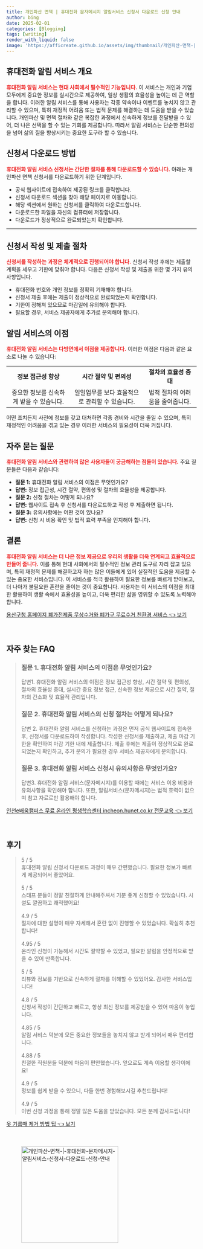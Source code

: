 ```yaml
---
title: 개인파산 면책 | 휴대전화 문자메시지 알림서비스 신청서 다운로드 신청 안내
author: bing
date: 2025-02-01
categories: [Blogging]
tags: [writing]
render_with_liquid: false
image: 'https://afficreate.github.io/assets/img/thumbnail/개인파산-면책-|-휴대전화-문자메시지-알림서비스-신청서-다운로드-신청-안내.webp'
---
```



<h2 id='휴대전화 알림 서비스 개요'>휴대전화 알림 서비스 개요</h2>

<p><b><span style="color: #ee2323;">휴대전화 알림 서비스는 현대 사회에서 필수적인 기능입니다.</span></b> 이 서비스는 개인과 기업 모두에게 중요한 정보를 실시간으로 제공하여, 일상 생활의 효율성을 높이는 데 큰 역할을 합니다. 이러한 알림 서비스를 통해 사용자는 각종 약속이나 이벤트를 놓치지 않고 관리할 수 있으며, 특히 재정적 어려움 또는 법적 문제를 해결하는 데 도움을 받을 수 있습니다. 개인파산 및 면책 절차와 같은 복잡한 과정에서 신속하게 정보를 전달받을 수 있어, 더 나은 선택을 할 수 있는 기회를 제공합니다. 따라서 알림 서비스는 단순한 편의성을 넘어 삶의 질을 향상시키는 중요한 도구라 할 수 있습니다.</p>

<h2 id='신청서 다운로드 방법'>신청서 다운로드 방법</h2>

<p><b><span style="color: #ee2323;">휴대전화 알림 서비스 신청서는 간단한 절차를 통해 다운로드할 수 있습니다.</span></b> 아래는 개인파산 면책 신청서를 다운로드하기 위한 단계입니다.</p>

<ul>
    <li>공식 웹사이트에 접속하여 제공된 링크를 클릭합니다.</li>
    <li>신청서 다운로드 섹션을 찾아 해당 페이지로 이동합니다.</li>
    <li>해당 섹션에서 원하는 신청서를 클릭하여 다운로드합니다.</li>
    <li>다운로드한 파일을 자신의 컴퓨터에 저장합니다.</li>
    <li>다운로드가 정상적으로 완료되었는지 확인합니다.</li>
</ul>

<hr />

<h2 id='신청서 작성 및 제출 절차'>신청서 작성 및 제출 절차</h2>

<p><b><span style="color: #ee2323;">신청서를 작성하는 과정은 체계적으로 진행되어야 합니다.</span></b> 신청서 작성 후에는 제출할 계획을 세우고 기한에 맞춰야 합니다. 다음은 신청서 작성 및 제출을 위한 몇 가지 유의사항입니다.</p>

<ul>
    <li>휴대전화 번호와 개인 정보를 정확히 기재해야 합니다.</li>
    <li>신청서 제출 후에는 제출이 정상적으로 완료되었는지 확인합니다.</li>
    <li>기한이 정해져 있으므로 마감일에 유의해야 합니다.</li>
    <li>필요할 경우, 서비스 제공자에게 추가로 문의해야 합니다.</li>
</ul>

<h2 id='알림 서비스의 이점'>알림 서비스의 이점</h2>

<p><b><span style="color: #ee2323;">휴대전화 알림 서비스는 다방면에서 이점을 제공합니다.</span></b> 이러한 이점은 다음과 같은 요소로 나눌 수 있습니다:</p>

<table>
    <tr>
        <td style="text-align: center; height: 17px;"><b>정보 접근성 향상</b></td>
        <td style="text-align: center; height: 17px;"><b>시간 절약 및 편의성</b></td>
        <td style="text-align: center; height: 17px;"><b>절차의 효율성 증대</b></td>
    </tr>
    <tr>
        <td style="text-align: center; height: 17px;">중요한 정보를 신속하게 받을 수 있습니다.</td>
        <td style="text-align: center; height: 17px;">일일업무를 보다 효율적으로 관리할 수 있습니다.</td>
        <td style="text-align: center; height: 17px;">법적 절차의 어려움을 줄여줍니다.</td>
    </tr>
</table>

<p>어떤 조치든지 사전에 정보를 갖고 대처하면 각종 경비와 시간을 줄일 수 있으며, 특히 재정적인 어려움을 겪고 있는 경우 이러한 서비스의 필요성이 더욱 커집니다.</p>

<h2 id='자주 묻는 질문'>자주 묻는 질문</h2>

<p><b><span style="color: #ee2323;">휴대전화 알림 서비스와 관련하여 많은 사용자들이 궁금해하는 점들이 있습니다.</span></b> 주요 질문들은 다음과 같습니다:</p>

<ul>
    <li><b>질문 1:</b> 휴대전화 알림 서비스의 이점은 무엇인가요?</li>
    <li><b>답변:</b> 정보 접근성, 시간 절약, 편의성 및 절차의 효율성을 제공합니다.</li>
    <li><b>질문 2:</b> 신청 절차는 어떻게 되나요?</li>
    <li><b>답변:</b> 웹사이트 접속 후 신청서를 다운로드하고 작성 후 제출하면 됩니다.</li>
    <li><b>질문 3:</b> 유의사항에는 어떤 것이 있나요?</li>
    <li><b>답변:</b> 신청 시 비용 확인 및 법적 효력 부족을 인지해야 합니다.</li>
</ul>

<h2 id='결론'>결론</h2>

<p><b><span style="color: #ee2323;">휴대전화 알림 서비스는 더 나은 정보 제공으로 우리의 생활을 더욱 연계되고 효율적으로 만들어 줍니다.</span></b> 이를 통해 현대 사회에서의 필수적인 정보 관리 도구로 자리 잡고 있으며, 특히 재정적 문제를 해결하고자 하는 많은 이들에게 있어 실질적인 도움을 제공할 수 있는 중요한 서비스입니다. 이 서비스를 적극 활용하여 필요한 정보를 빠르게 받아보고, 더 나아가 불필요한 혼란을 줄이는 것이 중요합니다. 사용자는 이 서비스의 이점을 최대한 활용하여 생활 속에서 효율성을 높이고, 더욱 편리한 삶을 영위할 수 있도록 노력해야 합니다.</p>


<p><a class="click-button" title="용산구청 홈페이지 폐가전제품 무상수거와 폐가구 무료수거 친환경 서비스" href="https://afficreate.github.io/posts/%EC%9A%A9%EC%82%B0%EA%B5%AC%EC%B2%AD-%ED%99%88%ED%8E%98%EC%9D%B4%EC%A7%80-%ED%8F%90%EA%B0%80%EC%A0%84%EC%A0%9C%ED%92%88-%EB%AC%B4%EC%83%81%EC%88%98%EA%B1%B0%EC%99%80-%ED%8F%90%EA%B0%80%EA%B5%AC-%EB%AC%B4%EB%A3%8C%EC%88%98%EA%B1%B0-%EC%B9%9C%ED%99%98%EA%B2%BD-%EC%84%9C%EB%B9%84%EC%8A%A4/" rel="dofollow">용산구청 홈페이지 폐가전제품 무상수거와 폐가구 무료수거 친환경 서비스 👈 보기</a></p><br>
<h2 id='자주_찾는_FAQ'>자주 찾는 FAQ</h2>
<div itemscope="" itemtype="https://schema.org/FAQPage"> 
<blockquote> 
<div itemscope="" itemprop="mainEntity" itemtype="https://schema.org/Question"> 
<h3 itemprop="name">질문 1. 휴대전화 알림 서비스의 이점은 무엇인가요?</h3> 
<div itemscope="" itemprop="acceptedAnswer" itemtype="https://schema.org/Answer"> 
<span itemprop="text"> 
<p>답변1. 휴대전화 알림 서비스의 이점은 정보 접근성 향상, 시간 절약 및 편의성, 절차의 효율성 증대, 실시간 중요 정보 접근, 신속한 정보 제공으로 시간 절약, 절차의 간소화 및 효율적 관리입니다.</p> 
</span> 
</div> 
</div> 

<div itemscope="" itemprop="mainEntity" itemtype="https://schema.org/Question"> 
<h3 itemprop="name">질문 2. 휴대전화 알림 서비스의 신청 절차는 어떻게 되나요?</h3> 
<div itemscope="" itemprop="acceptedAnswer" itemtype="https://schema.org/Answer"> 
<span itemprop="text"> 
<p>답변 2. 휴대전화 알림 서비스를 신청하는 과정은 먼저 공식 웹사이트에 접속한 후, 신청서를 다운로드하여 작성합니다. 작성한 신청서를 제출하고, 제출 마감 기한을 확인하여 마감 기한 내에 제출합니다. 제출 후에는 제출이 정상적으로 완료되었는지 확인하고, 추가 문의가 필요한 경우 서비스 제공자에게 문의합니다.</p> 
</span> 
</div> 
</div> 

<div itemscope="" itemprop="mainEntity" itemtype="https://schema.org/Question"> 
<h3 itemprop="name">질문 3. 휴대전화 알림 서비스 신청시 유의사항은 무엇인가요?</h3> 
<div itemscope="" itemprop="acceptedAnswer" itemtype="https://schema.org/Answer"> 
<span itemprop="text"> 
<p>답변3. 휴대전화 알림 서비스(문자메시지)를 이용할 때에는 서비스 이용 비용과 유의사항을 확인해야 합니다. 또한, 알림서비스(문자메시지)는 법적 효력이 없으며 참고 자료로만 활용해야 합니다.</p> 
</span> 
</div> 
</div> 
</blockquote> 
</div>
<p><a class="click-button" title="인천e배움캠퍼스 무료 온라인 평생학습센터 incheon.hunet.co.kr 전문교육" href="https://afficreate.github.io/posts/%EC%9D%B8%EC%B2%9Ce%EB%B0%B0%EC%9B%80%EC%BA%A0%ED%8D%BC%EC%8A%A4-%EB%AC%B4%EB%A3%8C-%EC%98%A8%EB%9D%BC%EC%9D%B8-%ED%8F%89%EC%83%9D%ED%95%99%EC%8A%B5%EC%84%BC%ED%84%B0-incheon.hunet.co.kr-%EC%A0%84%EB%AC%B8%EA%B5%90%EC%9C%A1/" rel="dofollow">인천e배움캠퍼스 무료 온라인 평생학습센터 incheon.hunet.co.kr 전문교육 👈 보기</a></p><br>
<h2 id='후기'>후기</h2>
<div itemscope itemtype="https://schema.org/Product">
  <blockquote>
  <div itemprop="review" itemscope itemtype="https://schema.org/Review">
      <div itemprop="reviewRating" itemscope itemtype="https://schema.org/Rating"> <span itemprop="ratingValue">5</span> / <span itemprop="bestRating">5</span> </div>
      <span itemprop="reviewBody">휴대전화 알림 신청서 다운로드 과정이 매우 간편했습니다. 필요한 정보가 빠르게 제공되어서 좋았어요.</span>
  </div>
  <br>
  <div itemprop="review" itemscope itemtype="https://schema.org/Review">
      <div itemprop="reviewRating" itemscope itemtype="https://schema.org/Rating"> <span itemprop="ratingValue">5</span> / <span itemprop="bestRating">5</span> </div>
      <span itemprop="reviewBody">스태프 분들이 정말 친절하게 안내해주셔서 기분 좋게 신청할 수 있었습니다. 시설도 깔끔하고 쾌적했어요!</span>
  </div>
  <br>
  <div itemprop="review" itemscope itemtype="https://schema.org/Review">
      <div itemprop="reviewRating" itemscope itemtype="https://schema.org/Rating"> <span itemprop="ratingValue">4.9</span> / <span itemprop="bestRating">5</span> </div>
      <span itemprop="reviewBody">절차에 대한 설명이 매우 자세해서 혼란 없이 진행할 수 있었습니다. 확실히 추천합니다!</span>
  </div>
  <br>
  <div itemprop="review" itemscope itemtype="https://schema.org/Review">
      <div itemprop="reviewRating" itemscope itemtype="https://schema.org/Rating"> <span itemprop="ratingValue">4.95</span> / <span itemprop="bestRating">5</span> </div>
      <span itemprop="reviewBody">온라인 신청이 가능해서 시간도 절약할 수 있었고, 필요한 알림을 안정적으로 받을 수 있어 만족합니다.</span>
  </div>
  <br>
  <div itemprop="review" itemscope itemtype="https://schema.org/Review">
      <div itemprop="reviewRating" itemscope itemtype="https://schema.org/Rating"> <span itemprop="ratingValue">5</span> / <span itemprop="bestRating">5</span> </div>
      <span itemprop="reviewBody">리뷰와 정보를 기반으로 신속하게 절차를 이해할 수 있었어요. 감사한 서비스입니다!</span>
  </div>
  <br>
  <div itemprop="review" itemscope itemtype="https://schema.org/Review">
      <div itemprop="reviewRating" itemscope itemtype="https://schema.org/Rating"> <span itemprop="ratingValue">4.8</span> / <span itemprop="bestRating">5</span> </div>
      <span itemprop="reviewBody">신청서 작성이 간단하고 빠르고, 항상 최신 정보를 제공받을 수 있어 마음이 놓입니다.</span>
  </div>
  <br>
  <div itemprop="review" itemscope itemtype="https://schema.org/Review">
      <div itemprop="reviewRating" itemscope itemtype="https://schema.org/Rating"> <span itemprop="ratingValue">4.85</span> / <span itemprop="bestRating">5</span> </div>
      <span itemprop="reviewBody">알림 서비스 덕분에 모든 중요한 정보들을 놓치지 않고 받게 되어서 매우 편리합니다.</span>
  </div>
  <br>
  <div itemprop="review" itemscope itemtype="https://schema.org/Review">
      <div itemprop="reviewRating" itemscope itemtype="https://schema.org/Rating"> <span itemprop="ratingValue">4.88</span> / <span itemprop="bestRating">5</span> </div>
      <span itemprop="reviewBody">친절한 직원분들 덕분에 마음이 편안했습니다. 앞으로도 계속 이용할 생각이에요!</span>
  </div>
  <br>
  <div itemprop="review" itemscope itemtype="https://schema.org/Review">
      <div itemprop="reviewRating" itemscope itemtype="https://schema.org/Rating"> <span itemprop="ratingValue">4.9</span> / <span itemprop="bestRating">5</span> </div>
      <span itemprop="reviewBody">정보를 쉽게 받을 수 있으니, 다들 한번 경험해보시길 추천드립니다!</span>
  </div>
  <br>
  <div itemprop="review" itemscope itemtype="https://schema.org/Review">
      <div itemprop="reviewRating" itemscope itemtype="https://schema.org/Rating"> <span itemprop="ratingValue">4.9</span> / <span itemprop="bestRating">5</span> </div>
      <span itemprop="reviewBody">이번 신청 과정을 통해 정말 많은 도움을 받았습니다. 모든 분께 감사드립니다!</span>
  </div>
  </blockquote>
</div>
<p><a class="click-button" title="옷 기름때 제거 방법 팁" href="https://afficreate.github.io/posts/%EC%98%B7-%EA%B8%B0%EB%A6%84%EB%95%8C-%EC%A0%9C%EA%B1%B0-%EB%B0%A9%EB%B2%95-%ED%8C%81/" rel="dofollow">옷 기름때 제거 방법 팁 👈 보기</a></p><br>
<figure class="image"><img src="https://afficreate.github.io/assets/img/thumbnail/개인파산-면책-|-휴대전화-문자메시지-알림서비스-신청서-다운로드-신청-안내.webp" alt="개인파산-면책-|-휴대전화-문자메시지-알림서비스-신청서-다운로드-신청-안내" width="256" height="256"></figure>
